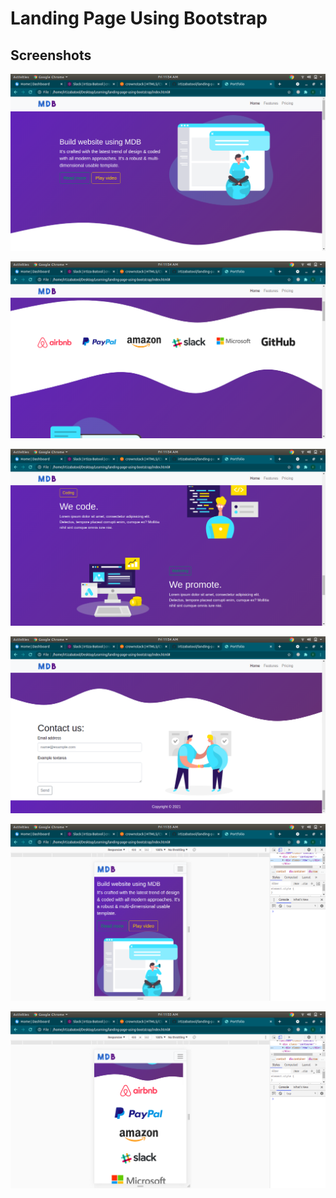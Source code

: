 # Landing Page Using Bootstrap

## Screenshots 
![](img/ss1.png)

![](img/ss2.png)

![](img/ss3.png)

![](img/ss4.png)

![](img/ss5.png)

![](img/ss6.png)
